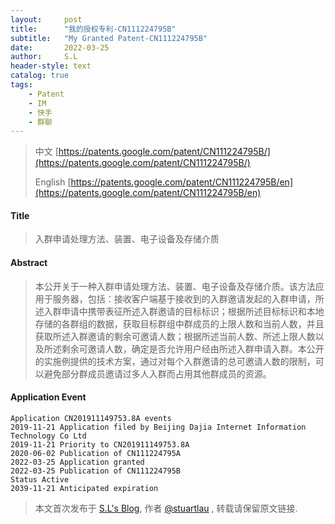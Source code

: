 ```yaml
---
layout:     post
title:      "我的授权专利-CN111224795B"
subtitle:   "My Granted Patent-CN111224795B"
date:       2022-03-25
author:     S.L
header-style: text
catalog: true
tags:
    - Patent
    - IM
    - 快手
    - 群聊
---
```

> 中文 [https://patents.google.com/patent/CN111224795B/](https://patents.google.com/patent/CN111224795B/)
>
> English [https://patents.google.com/patent/CN111224795B/en](https://patents.google.com/patent/CN111224795B/en)

#### Title
> 入群申请处理方法、装置、电子设备及存储介质











#### Abstract
> 本公开关于一种入群申请处理方法、装置、电子设备及存储介质。该方法应用于服务器，包括：接收客户端基于接收到的入群邀请发起的入群申请，所述入群申请中携带表征所述入群邀请的目标标识；根据所述目标标识和本地存储的各群组的数据，获取目标群组中群成员的上限人数和当前人数，并且获取所述入群邀请的剩余可邀请人数；根据所述当前人数、所述上限人数以及所述剩余可邀请人数，确定是否允许用户经由所述入群申请入群。本公开的实施例提供的技术方案，通过对每个入群邀请的总可邀请人数的限制，可以避免部分群成员邀请过多人入群而占用其他群成员的资源。











#### Application Event
```
Application CN201911149753.8A events 
2019-11-21 Application filed by Beijing Dajia Internet Information Technology Co Ltd
2019-11-21 Priority to CN201911149753.8A
2020-06-02 Publication of CN111224795A
2022-03-25 Application granted
2022-03-25 Publication of CN111224795B
Status Active
2039-11-21 Anticipated expiration
```
> 本文首次发布于 [S.L's Blog](http://elsef.com), 作者 [@stuartlau](http://github.com/stuartlau) ,
转载请保留原文链接.
